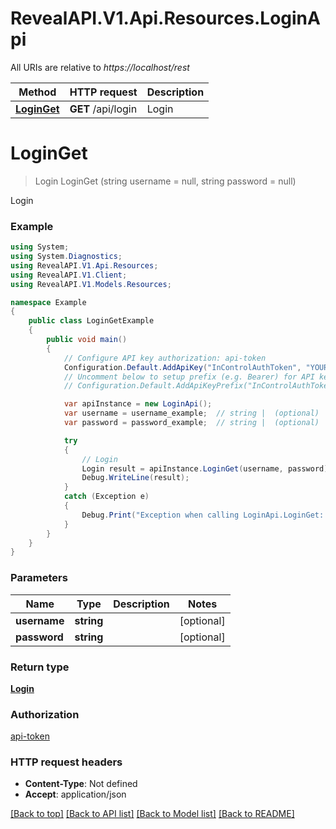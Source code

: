 # RevealAPI.V1.Api.Resources.LoginApi

All URIs are relative to *https://localhost/rest*

Method | HTTP request | Description
------------- | ------------- | -------------
[**LoginGet**](LoginApi.md#loginget) | **GET** /api/login | Login


<a name="loginget"></a>
# **LoginGet**
> Login LoginGet (string username = null, string password = null)

Login

### Example
```csharp
using System;
using System.Diagnostics;
using RevealAPI.V1.Api.Resources;
using RevealAPI.V1.Client;
using RevealAPI.V1.Models.Resources;

namespace Example
{
    public class LoginGetExample
    {
        public void main()
        {
            // Configure API key authorization: api-token
            Configuration.Default.AddApiKey("InControlAuthToken", "YOUR_API_KEY");
            // Uncomment below to setup prefix (e.g. Bearer) for API key, if needed
            // Configuration.Default.AddApiKeyPrefix("InControlAuthToken", "Bearer");

            var apiInstance = new LoginApi();
            var username = username_example;  // string |  (optional) 
            var password = password_example;  // string |  (optional) 

            try
            {
                // Login
                Login result = apiInstance.LoginGet(username, password);
                Debug.WriteLine(result);
            }
            catch (Exception e)
            {
                Debug.Print("Exception when calling LoginApi.LoginGet: " + e.Message );
            }
        }
    }
}
```

### Parameters

Name | Type | Description  | Notes
------------- | ------------- | ------------- | -------------
 **username** | **string**|  | [optional] 
 **password** | **string**|  | [optional] 

### Return type

[**Login**](Login.md)

### Authorization

[api-token](../README.md#api-token)

### HTTP request headers

 - **Content-Type**: Not defined
 - **Accept**: application/json

[[Back to top]](#) [[Back to API list]](../README.md#documentation-for-api-endpoints) [[Back to Model list]](../README.md#documentation-for-models) [[Back to README]](../README.md)

